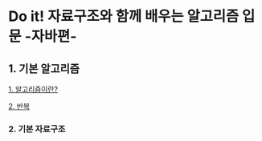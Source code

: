 # Do it! 자료구조와 함께 배우는 알고리즘 입문 -자바편-

## 1. 기본 알고리즘
[1. 알고리즘이란?](docs/01.기본%20알고리즘/01.알고리즘이란%3F.md)

[2. 반복](docs/01.기본%20알고리즘/02.반복.md)

### 2. 기본 자료구조